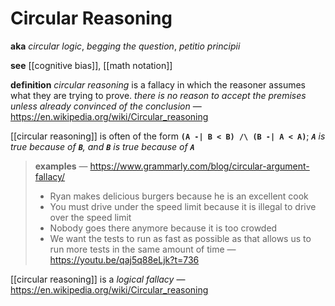 # Circular Reasoning

**aka** _circular logic_, _begging the question_, _petitio principii_

**see** [[cognitive bias]], [[math notation]]

**definition** _circular reasoning_ is a fallacy in which the reasoner assumes what they are trying to prove. _there is no reason to accept the premises unless already convinced of the conclusion_ &mdash; <https://en.wikipedia.org/wiki/Circular_reasoning>

[[circular reasoning]] is often of the form **`(A -| B < B) /\ (B -| A < A)`**; _**`A`** is true because of **`B`**, and **`B`** is true because of **`A`**_

> **examples** &mdash; <https://www.grammarly.com/blog/circular-argument-fallacy/>
>
> - Ryan makes delicious burgers because he is an excellent cook
> - You must drive under the speed limit because it is illegal to drive over the speed limit
> - Nobody goes there anymore because it is too crowded
> - We want the tests to run as fast as possible as that allows us to run more tests in the same amount of time &mdash; <https://youtu.be/qaj5q88eLjk?t=736>

[[circular reasoning]] is a _logical fallacy_ &mdash; <https://en.wikipedia.org/wiki/Circular_reasoning>
